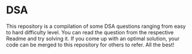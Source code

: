 # DSA

This repository is a compilation of some DSA questions ranging from easy to hard difficulty level. You can read the question from the respective Readme and try solving it. If you come up with an optimal solution, your code can be merged to this repository for others to refer. All the best!
